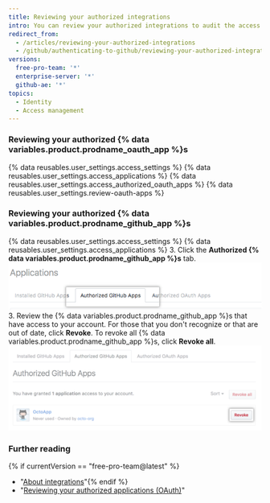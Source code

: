 ```yaml
---
title: Reviewing your authorized integrations
intro: You can review your authorized integrations to audit the access that each integration has to your account and data.
redirect_from:
  - /articles/reviewing-your-authorized-integrations
  - /github/authenticating-to-github/reviewing-your-authorized-integrations
versions:
  free-pro-team: '*'
  enterprise-server: '*'
  github-ae: '*'
topics:
  - Identity
  - Access management
---
```

### Reviewing your authorized {% data variables.product.prodname_oauth_app %}s

{% data reusables.user_settings.access_settings %}
{% data reusables.user_settings.access_applications %}
{% data reusables.user_settings.access_authorized_oauth_apps %}
{% data reusables.user_settings.review-oauth-apps %}

### Reviewing your authorized {% data variables.product.prodname_github_app %}s

{% data reusables.user_settings.access_settings %}
{% data reusables.user_settings.access_applications %}
3. Click the **Authorized {% data variables.product.prodname_github_app %}s** tab.
![Authorized {% data variables.product.prodname_github_app %}s tab](/assets/images/help/settings/settings-authorized-github-apps-tab.png)
3. Review the {% data variables.product.prodname_github_app %}s that have access to your account. For those that you don't recognize or that are out of date, click **Revoke**. To revoke all {% data variables.product.prodname_github_app %}s, click **Revoke all**.
   ![List of authorized {% data variables.product.prodname_github_app %}](/assets/images/help/settings/revoke-github-app.png)

### Further reading
{% if currentVersion == "free-pro-team@latest" %}
- "[About integrations](/articles/about-integrations)"{% endif %}
- "[Reviewing your authorized applications (OAuth)](/articles/reviewing-your-authorized-applications-oauth)"
